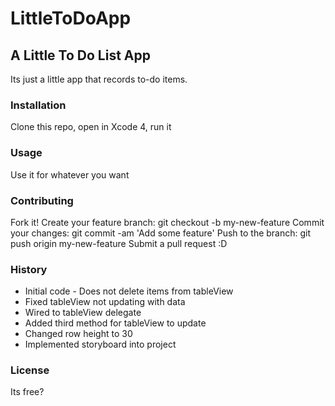 # LittleToDoApp
## A Little To Do List App


Its just a little app that records to-do items. 

### Installation

Clone this repo, open in Xcode 4, run it

### Usage

Use it for whatever you want

### Contributing

Fork it!
Create your feature branch: git checkout -b my-new-feature
Commit your changes: git commit -am 'Add some feature'
Push to the branch: git push origin my-new-feature
Submit a pull request :D

### History

* Initial code - Does not delete items from tableView 
* Fixed tableView not updating with data
* Wired to tableView delegate
* Added third method for tableView to update
* Changed row height to 30
* Implemented storyboard into project

### License

Its free?
